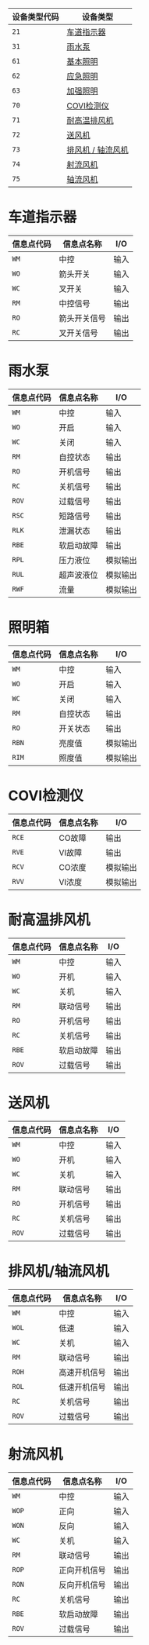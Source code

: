 设备类型代码 | 设备类型
-- | --
`21` | [车道指示器](#车道指示器)
`31` | [雨水泵](#雨水泵)
`61` | [基本照明](#照明箱)
`62` | [应急照明](#照明箱)
`63` | [加强照明](#照明箱)
`70` | [COVI检测仪](#COVI检测仪)
`71` | [耐高温排风机](#耐高温排风机)
`72` | [送风机](#送风机)
`73` | [排风机 / 轴流风机](#排风机轴流风机)
`74` | [射流风机](#射流风机)
`75` | [轴流风机](#轴流风机)

# 车道指示器
信息点代码 | 信息点名称 | I/O
-- | -- | --
`WM` | 中控 | 输入
`WO` | 箭头开关 | 输入
`WC` | 叉开关 | 输入
`RM` | 中控信号 | 输出
`RO` | 箭头开关信号 | 输出
`RC` | 叉开关信号 | 输出

# 雨水泵
信息点代码 | 信息点名称 | I/O
-- | -- | --
`WM` | 中控 | 输入
`WO` | 开启 | 输入
`WC` | 关闭 | 输入
`RM` | 自控状态 | 输出
`RO` | 开机信号 | 输出
`RC` | 关机信号 | 输出
`ROV` | 过载信号 | 输出
`RSC` | 短路信号 | 输出
`RLK` | 泄漏状态 | 输出
`RBE` | 软启动故障 | 输出
`RPL` | 压力液位 | 模拟输出
`RUL` | 超声波液位 | 模拟输出
`RWF` | 流量 | 模拟输出

# 照明箱
信息点代码 | 信息点名称 | I/O
-- | -- | --
`WM` | 中控 | 输入
`WO` | 开启 | 输入
`WC` | 关闭 | 输入
`RM` | 自控状态 | 输出
`RO` | 开关状态 | 输出
`RBN` | 亮度值 | 模拟输出
`RIM` | 照度值 | 模拟输出

# COVI检测仪
信息点代码 | 信息点名称 | I/O
-- | -- | --
`RCE` | CO故障 | 输出
`RVE` | VI故障 | 输出
`RCV` | CO浓度 | 模拟输出
`RVV` | VI浓度 | 模拟输出

# 耐高温排风机
信息点代码 | 信息点名称 | I/O
-- | -- | --
`WM` | 中控 | 输入
`WO` | 开机 | 输入
`WC` | 关机 | 输入
`RM` | 联动信号 | 输出
`RO` | 开机信号 | 输出
`RC` | 关机信号 | 输出
`RBE` | 软启动故障 | 输出
`ROV` | 过载信号 | 输出

# 送风机
信息点代码 | 信息点名称 | I/O
-- | -- | --
`WM` | 中控 | 输入
`WO` | 开机 | 输入
`WC` | 关机 | 输入
`RM` | 联动信号 | 输出
`RO` | 开机信号 | 输出
`RC` | 关机信号 | 输出
`ROV` | 过载信号 | 输出

# 排风机/轴流风机
信息点代码 | 信息点名称 | I/O
-- | -- | --
`WM` | 中控 | 输入
`WOL` | 低速 | 输入
`WC` | 关机 | 输入
`RM` | 联动信号 | 输出
`ROH` | 高速开机信号 | 输出
`ROL` | 低速开机信号 | 输出
`RC` | 关机信号 | 输出
`ROV` | 过载信号 | 输出

# 射流风机
信息点代码 | 信息点名称 | I/O
-- | -- | --
`WM` | 中控 | 输入
`WOP` | 正向 | 输入
`WON` | 反向 | 输入
`WC` | 关机 | 输入
`RM` | 联动信号 | 输出
`ROP` | 正向开机信号 | 输出
`RON` | 反向开机信号 | 输出
`RC` | 关机信号 | 输出
`RBE` | 软启动故障 | 输出
`ROV` | 过载信号 | 输出
